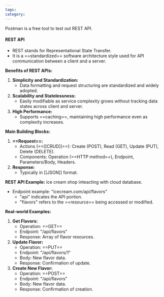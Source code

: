 ```yaml
---
tags: 
category: 
---
```

Postman is a free tool to test out REST API.
#### REST API
- REST stands for Representational State Transfer.
- It is a ==standardized== software architecture style used for API communication between a client and a server.

**Benefits of REST APIs:**
1. **Simplicity and Standardization:**
   - Data formatting and request structuring are standardized and widely adopted.
2. **Scalability and Statelessness:**
   - Easily modifiable as service complexity grows without tracking data states across client and server.
3. **High Performance:**
   - Supports ==caching==, maintaining high performance even as complexity increases.

**Main Building Blocks:**
1. **==Request==:**
   - Actions (==[[CRUD]]==): Create (POST), Read (GET), Update (PUT), Delete (DELETE).
   - Components: Operation (==HTTP method==), Endpoint, Parameters/Body, Headers.
2. **Response:**
   - Typically in [[JSON]] format.

**REST API Example:** 
ice cream shop inteacting with cloud database.
- Endpoint example: "icecream.com/api/flavors"
  - "api" indicates the API portion.
  - "flavors" refers to the ==resource== being accessed or modified.

**Real-world Examples:**
1. **Get Flavors:**
   - Operation: ==GET==
   - Endpoint: "/api/flavors"
   - Response: Array of flavor resources.
2. **Update Flavor:**
   - Operation: ==PUT==
   - Endpoint: "/api/flavors/1"
   - Body: New flavor data.
   - Response: Confirmation of update.
3. **Create New Flavor:**
   - Operation: ==POST==
   - Endpoint: "/api/flavors"
   - Body: New flavor data.
   - Response: Confirmation of creation.